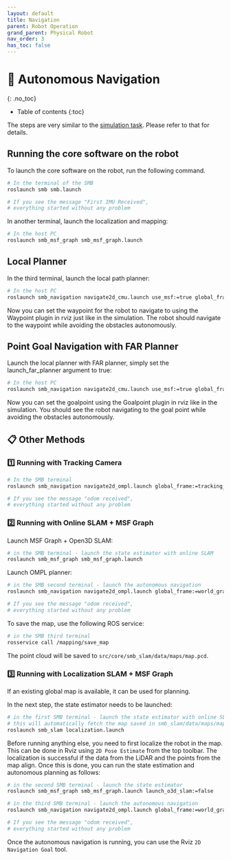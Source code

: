 ```yaml
---
layout: default
title: Navigation
parent: Robot Operation
grand_parent: Physical Robot
nav_order: 3
has_toc: false
---
```


# 🧭 Autonomous Navigation
{: .no_toc}

* Table of contents
{:toc}

The steps are very similar to the [simulation task](../../simulation/tasks/navigation.md). Please refer to that for details. 

## Running the core software on the robot

To launch the core software on the robot, run the following command.

```bash
# In the terminal of the SMB
roslaunch smb smb.launch

# If you see the message "First IMU Received",
# everything started without any problem
```

In another terminal, launch the localization and mapping:
```bash
# In the host PC
roslaunch smb_msf_graph smb_msf_graph.launch
```

## Local Planner
In the third terminal, launch the local path planner:
```bash
# In the host PC
roslaunch smb_navigation navigate2d_cmu.launch use_msf:=true global_frame:=world_graph_msf state_estimation_topic:=/transformed_odom launch_far_planner:=false
```

Now you can set the waypoint for the robot to navigate to using the Waypoint plugin in rviz just like in the simulation.
The robot should navigate to the waypoint while avoiding the obstacles autonomously.

## Point Goal Navigation with FAR Planner
Launch the local planner with FAR planner, simply set the launch_far_planner argument to true:
```bash
# In the host PC
roslaunch smb_navigation navigate2d_cmu.launch use_msf:=true global_frame:=world_graph_msf state_estimation_topic:=/transformed_odom 
```
Now you can set the goalpoint using the Goalpoint plugin in rviz like in the simulation.
You should see the robot navigating to the goal point while avoiding the obstacles autonomously.


## 📋 Other Methods

### 1️⃣ Running with Tracking Camera

```bash
# In the SMB terminal 
roslaunch smb_navigation navigate2d_ompl.launch global_frame:=tracking_camera_odom

# If you see the message "odom received",
# everything started without any problem
```


### 2️⃣ Running with Online SLAM + MSF Graph

Launch MSF Graph + Open3D SLAM:

```bash
# in the SMB terminal - launch the state estimator with online SLAM
roslaunch smb_msf_graph smb_msf_graph.launch
```

Launch OMPL planner:

```bash
# in the SMB second terminal - launch the autonomous navigation
roslaunch smb_navigation navigate2d_ompl.launch global_frame:=world_graph_msf odom_topic:=/graph_msf/est_odometry_odom_imu

# If you see the message "odom received",
# everything started without any problem
```

To save the map, use the following ROS service:

```bash
# in the SMB third terminal
rosservice call /mapping/save_map
```

The point cloud will be saved to `src/core/smb_slam/data/maps/map.pcd`.


### 3️⃣ Running with Localization SLAM + MSF Graph

If an existing global map is available, it can be used for planning.

In the next step, the state estimator needs to be launched:

```bash
# in the first SMB terminal - launch the state estimator with online SLAM
# this will automatically fetch the map saved in smb_slam/data/maps/map.pcd which can be configured in param_rs16_localization.lua
roslaunch smb_slam localization.launch
```

Before running anything else, you need to first localize the robot in the map. This can be done in Rviz using `2D Pose Estimate` from the top toolbar. The localization is successful if the data from the LiDAR and the points from the map align. Once this is done, you can run the state estimation and autonomous planning as follows:

```bash
# in the second SMB terminal - launch the state estimator
roslaunch smb_msf_graph smb_msf_graph.launch launch_o3d_slam:=false
```

```bash
# in the third SMB terminal - launch the autonomous navigation
roslaunch smb_navigation navigate2d_ompl.launch global_frame:=world_graph_msf odom_topic:=/graph_msf/est_odometry_odom_imu

# If you see the message "odom received",
# everything started without any problem
```

Once the autonomous navigation is running, you can use the Rviz `2D Navigation Goal` tool.
